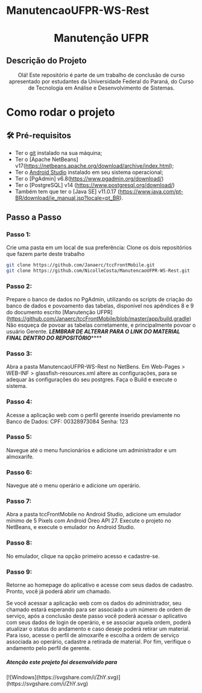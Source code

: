 # ManutencaoUFPR-WS-Rest
<h1 align="center">Manutenção UFPR</h1>


## Descrição do Projeto
<p align="center">Olá! Este repositório é parte de um trabalho de conclusão de curso apresentado por estudantes da Universidade Federal do Paraná, do Curso de Tecnologia em Análise e Desenvolvimento de Sistemas.</p>


# Como rodar o projeto

## 🛠 Pré-requisitos

- Ter o [git](https://git-scm.com/book/en/v2/Getting-Started-Installing-Git) instalado na sua máquina;
- Ter o [Apache NetBeans] v17(https://netbeans.apache.org/download/archive/index.html);
- Ter o [Android Studio](https://developer.android.com/studio) instalado em seu sistema operacional;
- Ter o [PgAdmin] v6.8(https://www.pgadmin.org/download/) 
- Ter o [PostgreSQL] v14 (https://www.postgresql.org/download/)
- Também tem que ter o [Java SE] v11.0.17 (https://www.java.com/pt-BR/download/ie_manual.jsp?locale=pt_BR).



## Passo a Passo

### Passo 1:

Crie uma pasta em um local de sua preferência: 
Clone os dois repositórios que fazem parte deste trabalho

```bash
git clone https://github.com/Janaerc/tccFrontMobile.git
git clone https://github.com/NicolleCosta/ManutencaoUFPR-WS-Rest.git
```

### Passo 2:
Prepare o banco de dados no PgAdmin, utilizando os scripts de criação do banco de dados e povoamento das tabelas, disponível nos apêndices 8 e 9 do documento escrito [Manutenção UFPR] (https://github.com/Janaerc/tccFrontMobile/blob/master/app/build.gradle) 
Não esqueça de povoar as tabelas corretamente, e principalmente povoar o usuário Gerente.
*****LEMBRAR DE ALTERAR PARA O LINK DO MATERIAL FINAL DENTRO DO REPOSITÓRIO*********

### Passo 3:
Abra a pasta ManutencaoUFPR-WS-Rest no NetBens.
Em Web-Pages > WEB-INF > glassfish-resources.xml altere as configurações, para se adequar às configurações do seu postgres.
Faça o Build e execute o sistema.

### Passo 4:
Acesse a aplicação web com o perfil gerente inserido previamente no Banco de Dados:
 	CPF: 00328973084
Senha: 123

### Passo 5:
Navegue até o menu funcionários e adicione um administrador e um almoxarife.

### Passo 6:
Navegue até o menu operário e adicione um operário.


### Passo 7:
Abra a pasta tccFrontMobile no Android Studio, adicione um emulador mínimo de 5 Pixels com Android Oreo API 27. Execute o projeto no NetBeans, e execute o emulador no Android Studio.

### Passo 8:
No emulador, clique na opção primeiro acesso e cadastre-se.

### Passo 9:
Retorne ao homepage do aplicativo e acesse com seus dados de cadastro.
Pronto, você já poderá abrir um chamado.

Se você acessar a aplicação web com os dados do administrador, seu chamado estará esperando para ser associado a um número de ordem de serviço, após a conclusão deste passo você poderá acessar o aplicativo com seus dados de login de operário, e se associar aquela ordem, poderá atualizar o status do andamento e caso deseje poderá retirar um material. Para isso, acesse o perfil de almoxarife e escolha a ordem de serviço associada ao operário, cadastre a retirada de material. Por fim, verifique o andamento pelo perfil de gerente.





<h5> Atenção este projeto foi desenvolvido para </h5> [![Windows](https://svgshare.com/i/ZhY.svg)](https://svgshare.com/i/ZhY.svg)
